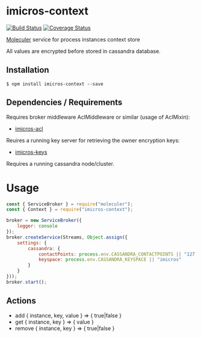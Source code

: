 # imicros-context
[![Build Status](https://travis-ci.org/al66/imicros-context.svg?branch=master)](https://travis-ci.org/al66/imicros-context)
[![Coverage Status](https://coveralls.io/repos/github/al66/imicros-context/badge.svg?branch=master)](https://coveralls.io/github/al66/imicros-context?branch=master)

[Moleculer](https://github.com/moleculerjs/moleculer) service for process instances context store

All values are encrypted before stored in cassandra database.

## Installation
```
$ npm install imicros-context --save
```
## Dependencies / Requirements
Requires broker middleware AclMiddleware or similar (usage of AclMixin):
- [imicros-acl](https://github.com/al66/imicros-acl)

Reuires a running key server for retrieving the owner encryption keys:
- [imicros-keys](https://github.com/al66/imicros-keys)

Requires a running cassandra node/cluster.

# Usage
```js
const { ServiceBroker } = require("moleculer");
const { Context } = require("imicros-context");

broker = new ServiceBroker({
    logger: console
});
broker.createService(Streams, Object.assign({ 
    settings: { 
        cassandra: {
            contactPoints: process.env.CASSANDRA_CONTACTPOINTS || "127.0.0.1", 
            keyspace: process.env.CASSANDRA_KEYSPACE || "imicros"
        }
    }
}));
broker.start();
```
## Actions
- add { instance, key, value } => { true|false }  
- get { instance, key } => { value }  
- remove { instance, key } => { true|false }


